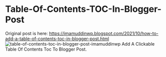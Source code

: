 # Table-Of-Contents-TOC-In-Blogger-Post
Original post is here: https://imamuddinwp.blogspot.com/2021/10/how-to-add-a-table-of-contents-toc-in-blogger-post.html
<img src="https://github.com/imamuddinwp/Table-Of-Contents-TOC-In-Blogger-Post/blob/main/table-of-contents-toc-in-blogger-post-imamuddinwp-.png" alt="table-of-contents-toc-in-blogger-post-imamuddinwp" />
Add A Clickable Table Of Contents Toc To Blogger Post.
